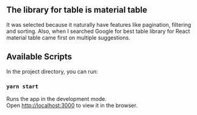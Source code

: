 ## The library for table is material table

It was selected because it naturally have features like pagination, filtering and sorting. Also, when I searched Google for best table library for React material table came first on multiple suggestions.

## Available Scripts

In the project directory, you can run:

### `yarn start`

Runs the app in the development mode.\
Open [http://localhost:3000](http://localhost:3000) to view it in the browser.
